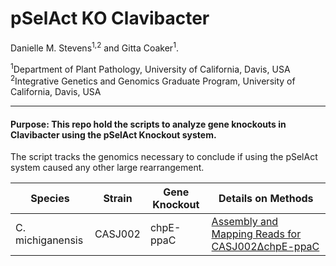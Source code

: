# pSelAct KO Clavibacter

Danielle M. Stevens<sup>1,2</sup> and Gitta Coaker<sup>1</sup>.

<sup>1</sup>Department of Plant Pathology, University of California, Davis, USA <br />
<sup>2</sup>Integrative Genetics and Genomics Graduate Program, University of California, Davis, USA <br />

---

#### Purpose: This repo hold the scripts to analyze gene knockouts in Clavibacter using the pSelAct Knockout system.


The script tracks the genomics necessary to conclude if using the pSelAct system caused any other large rearrangement.

|Species|Strain|Gene Knockout|Details on Methods|
|------|----------|---------|-------------------|
|C. michiganensis|CASJ002|chpE-ppaC|[Assembly and Mapping Reads for CASJ002ΔchpE-ppaC](/Assembly_and_Mapping_methods_DMS092)|